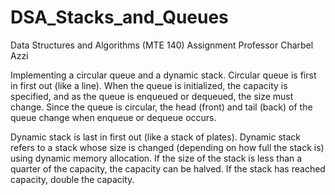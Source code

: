 # DSA_Stacks_and_Queues
Data Structures and Algorithms (MTE 140) Assignment 
Professor Charbel Azzi 

Implementing a circular queue and a dynamic stack. 
Circular queue is first in first out (like a line).  When the queue is initialized, the capacity is specified, and as the queue is enqueued or dequeued, the size must change. Since the queue is circular, the head (front) and tail (back) of the queue change when enqueue or dequeue occurs.

Dynamic stack is last in first out (like a stack of plates). Dynamic stack refers to a stack whose size is changed (depending on how full the stack is) using dynamic memory allocation. If the size of the stack is less than a quarter of the capacity, the capacity can be halved. If the stack has reached capacity, double the capacity. 
